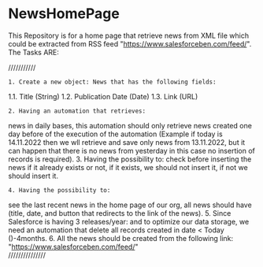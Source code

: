 # NewsHomePage
This Repository is for a home page that retrieve news from XML file 
which could be extracted from RSS feed "https://www.salesforceben.com/feed/".
The Tasks ARE:

///////////

    1. Create a new object: News that has the following fields:
1.1. Title (String)
1.2. Publication Date (Date)
1.3. Link (URL)

    2. Having an automation that retrieves:
news in daily bases, this automation should only retrieve news created one day before of the execution of the automation (Example if today is 14.11.2022 then we wll retrieve and save only news from 13.11.2022, but it can happen that there is no news from yesterday in this case no insertion of records is required).
    3. Having the possibility to:
check before inserting the news if it already exists or not, if it exists, we should not insert it, if not we should insert it.

    4. Having the possibility to:
see the last recent news in the home page of our org, all news should have (title, date, and button that redirects to the link of the news).
    5. Since Salesforce is having 3 releases/year:
and to optimize our data storage, we need an automation that delete all records created in date < Today ()-4months.
    6. All the news should be created from the following link: "https://www.salesforceben.com/feed/"    
///////////////
